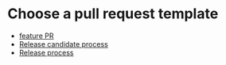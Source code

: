 # Choose a pull request template

- [feature PR](?template=feature.md&quick_pull=1)
- [Release candidate process](https://github.com/HathorNetwork/hathor-wallet-headless/compare/release-candidate...master?template=release_candidate.md&quick_pull=1)
- [Release process](https://github.com/HathorNetwork/hathor-wallet-headless/compare/release...release-candidate?template=release.md&quick_pull=1)

